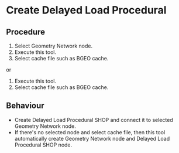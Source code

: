 # Create Delayed Load Procedural

## Procedure

1. Select Geometry Network node.
2. Execute this tool.
3. Select cache file such as BGEO cache.

 or

1. Execute this tool.
2. Select cache file such as BGEO cache.

## Behaviour

* Create Delayed Load Procedural SHOP and connect it to selected Geometry Network node.
* If there's no selected node and select cache file, then this tool automatically create Geometry Network node and Delayed Load Procedural SHOP node.
